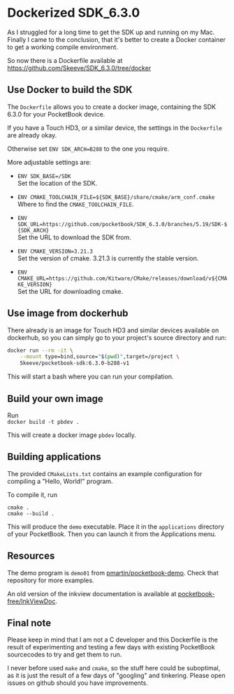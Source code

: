 # Dockerized SDK_6.3.0

As I struggled for a long time to get the SDK up and running on my Mac.
Finally I came to the conclusion, that it's better to create a
Docker container to get a working compile environment.

So now there is a Dockerfile available at \
https://github.com/Skeeve/SDK_6.3.0/tree/docker

## Use Docker to build the SDK

The `Dockerfile` allows you to create a docker image, containing
the SDK 6.3.0 for your PocketBook device.

If you have a Touch HD3, or a similar device, the settings in the
`Dockerfile` are already okay.

Otherwise set `ENV SDK_ARCH=B288` to the one you require.

More adjustable settings are:

* `ENV SDK_BASE=/SDK`\
	Set the location of the SDK.

* `ENV CMAKE_TOOLCHAIN_FILE=${SDK_BASE}/share/cmake/arm_conf.cmake`\
	Where to find the `CMAKE_TOOLCHAIN_FILE`.

* `ENV SDK_URL=https://github.com/pocketbook/SDK_6.3.0/branches/5.19/SDK-${SDK_ARCH}`\
	Set the URL to download the SDK from.

* `ENV CMAKE_VERSION=3.21.3`\
	Set the version of cmake. 3.21.3 is currently the stable version.

* `ENV CMAKE_URL=https://github.com/Kitware/CMake/releases/download/v${CMAKE_VERSION}`\
	Set the URL for downloading cmake.

## Use image from dockerhub

There already is an image for Touch HD3 and similar devices available
on dockerhub, so you can simply go to your project's source directory
and run:

```bash
docker run --rm -it \
	--mount type=bind,source="$(pwd)",target=/project \
	5keeve/pocketbook-sdk:6.3.0-b288-v1
```

This will start a bash where you can run your compilation.

## Build your own image

Run \
`docker build -t pbdev .`

This will create a docker image `pbdev` locally.

## Building applications
The provided `CMakeLists.txt` contains an example configuration
for compiling a "Hello, World!" program.

To compile it, run
```
cmake .
cmake --build .
```

This will produce the `demo` executable. Place it in the `applications`
directory of your PocketBook. Then you can launch it from the Applications menu.

## Resources
The demo program is `demo01` from [pmartin/pocketbook-demo](https://github.com/pmartin/pocketbook-demo).
Check that repository for more examples.

An old version of the inkview documentation is available at
[pocketbook-free/InkViewDoc](https://github.com/pocketbook-free/InkViewDoc).

## Final note

Please keep in mind that I am not a C developer and this
Dockerfile is the result of experimenting and testing a
few days with existing PocketBook sourcecodes to try and
get them to run.

I never before used `make` and `cmake`, so the stuff
here could be suboptimal, as it is just the result of a
few days of "googling" and tinkering. Please open issues
on github should you have improvements.
